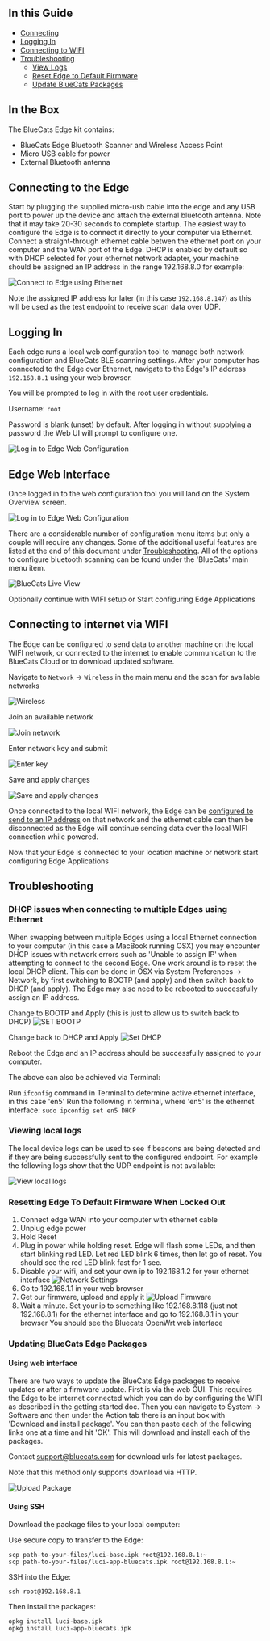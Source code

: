 ## In this Guide

- [Connecting](https://github.com/bluecats/bluecats-docs-edge/blob/master/getting-started-connect.md#connecting-to-the-edge)
- [Logging In](https://github.com/bluecats/bluecats-docs-edge/blob/master/getting-started-connect.md#logging-in)
- [Connecting to WIFI](https://github.com/bluecats/bluecats-docs-edge/blob/master/getting-started-connect.md#connecting-to-internet-via-wifi)
- [Troubleshooting](https://github.com/bluecats/bluecats-docs-edge/blob/master/getting-started-connect.md#troubleshooting)
  - [View Logs](https://github.com/bluecats/bluecats-docs-edge/blob/master/getting-started-connect.md#viewing-local-logs)
  - [Reset Edge to Default Firmware](https://github.com/bluecats/bluecats-docs-edge/blob/master/getting-started-connect.md#resetting-edge-to-default-firmware-when-locked-out)
  - [Update BlueCats Packages](https://github.com/bluecats/bluecats-docs-edge/blob/master/getting-started-connect.md#updating-bluecats-edge-packages)

## In the Box

The BlueCats Edge kit contains:

- BlueCats Edge Bluetooth Scanner and Wireless Access Point
- Micro USB cable for power
- External Bluetooth antenna

## Connecting to the Edge

Start by plugging the supplied micro-usb cable into the edge and any USB port to power up the device and attach the external bluetooth antenna. Note that it may take 20-30 seconds to complete startup. The easiest way to configure the Edge is to connect it directly to your computer via Ethernet. Connect a straight-through ethernet cable betwen the ethernet port on your computer and the WAN port of the Edge. DHCP is enabled by default so with DHCP selected for your ethernet network adapter, your machine should be assigned an IP address in the range 192.168.8.0 for example:

![Connect to Edge using Ethernet](https://s3.amazonaws.com/bluecats-downloads/documentation/bluecats-edge-getting-started/010-Connect.png "Connect with Ethernet")

Note the assigned IP address for later (in this case `192.168.8.147`) as this will be used as the test endpoint to receive scan data over UDP.

## Logging In

Each edge runs a local web configuration tool to manage both network configuration and BlueCats BLE scanning settings. After your computer has connected to the Edge over Ethernet, navigate to the Edge's IP address `192.168.8.1` using your web browser.

You will be prompted to log in with the root user credentials.

Username: `root`

Password is blank (unset) by default. After logging in without supplying a password the Web UI will prompt to configure one.

![Log in to Edge Web Configuration](https://s3.amazonaws.com/bluecats-downloads/documentation/bluecats-edge-features/Login.png "Log in")

## Edge Web Interface

Once logged in to the web configuration tool you will land on the System Overview screen. 

![Log in to Edge Web Configuration](https://s3.amazonaws.com/bluecats-downloads/documentation/bluecats-edge-features/SystemStatus.png "System Overview")

There are a considerable number of configuration menu items but only a couple will require any changes. Some of the additional useful features are listed at the end of this document under [Troubleshooting](#troubleshooting). All of the options to configure bluetooth scanning can be found under the 'BlueCats' main menu item.

![BlueCats Live View](https://s3.amazonaws.com/bluecats-downloads/documentation/bluecats-edge-features/LiveView.png "System Overview")

Optionally continue with WIFI setup or Start configuring Edge Applications

## Connecting to internet via WIFI

The Edge can be configured to send data to another machine on the local WIFI network, or connected to the internet to enable communication to the BlueCats Cloud or to download updated software.

Navigate to `Network` -> `Wireless` in the main menu and the scan for available networks

![Wireless](https://s3.amazonaws.com/bluecats-downloads/documentation/bluecats-edge-getting-started/070-ConfigureWireless.png "Wireless")

Join an available network

![Join network](https://s3.amazonaws.com/bluecats-downloads/documentation/bluecats-edge-getting-started/070-ConfigureWireless-2.png "Join network")

Enter network key and submit

![Enter key](https://s3.amazonaws.com/bluecats-downloads/documentation/bluecats-edge-getting-started/070-ConfigureWireless-3.png "Enter key")

Save and apply changes

![Save and apply changes](https://s3.amazonaws.com/bluecats-downloads/documentation/bluecats-edge-getting-started/070-ConfigureWireless-4.png "Save and apply")

Once connected to the local WIFI network, the Edge can be [configured to send to an IP address](#configuring-ble-scanner) on that network and the ethernet cable can then be disconnected as the Edge will continue sending data over the local WIFI connection while powered.

Now that your Edge is connected to your location machine or network start configuring Edge Applications

## Troubleshooting

### DHCP issues when connecting to multiple Edges using Ethernet

When swapping between multiple Edges using a local Ethernet connection to your computer (in this case a MacBook running OSX) you may encounter DHCP issues with network errors such as 'Unable to assign IP' when attempting to connect to the second Edge. One work around is to reset the local DHCP client. This can be done in OSX via System Preferences -> Network, by first switching to BOOTP (and apply) and then switch back to DHCP (and apply). The Edge may also need to be rebooted to successfully assign an IP address.

Change to BOOTP and Apply (this is just to allow us to switch back to DHCP)
![SET BOOTP](https://s3.amazonaws.com/bluecats-downloads/documentation/bluecats-edge-getting-started/Troubleshoot-BOOTP.png "Set BootP")

Change back to DHCP and Apply
![Set DHCP](https://s3.amazonaws.com/bluecats-downloads/documentation/bluecats-edge-getting-started/Troubleshoot-DHCP.png "Set DHCP")

Reboot the Edge and an IP address should be successfully assigned to your computer.

The above can also be achieved via Terminal:

Run `ifconfig` command in Terminal to determine active ethernet interface, in this case 'en5'
Run the following in terminal, where 'en5' is the ethernet interface:
`sudo ipconfig set en5 DHCP`

### Viewing local logs

The local device logs can be used to see if beacons are being detected and if they are being successfully sent to the configured endpoint. For example the following logs show that the UDP endpoint is not available:

![View local logs](https://s3.amazonaws.com/bluecats-downloads/documentation/bluecats-edge-getting-started/050-View-Logs.png "View Logs")

### Resetting Edge To Default Firmware When Locked Out
1. Connect edge WAN into your computer with ethernet cable
2. Unplug edge power
3. Hold Reset
4. Plug in power while holding reset. Edge will flash some LEDs, and then start blinking red LED. Let red LED blink 6 times, then let go of reset. You should see the red LED blink fast for 1 sec.
5. Disable your wifi, and set your own ip to 192.168.1.2 for your ethernet interface
![Network Settings](https://s3.amazonaws.com/bluecats-downloads/documentation/bluecats-edge-getting-started/network-settings.jpg "Network Settings")
6. Go to 192.168.1.1 in your web browser
7. Get our firmware, upload and apply it
![Upload Firmware](https://s3.amazonaws.com/bluecats-downloads/documentation/bluecats-edge-getting-started/upload-firmware-pic.jpg "Upload Firmware")
8. Wait a minute. Set your ip to something like 192.168.8.118 (just not 192.168.8.1) for the ethernet interface and go to 192.168.8.1 in your browser You should see the Bluecats OpenWrt web interface

### Updating BlueCats Edge Packages
#### Using web interface
There are two ways to update the BlueCats Edge packages to receive updates or after a firmware update. First is via the web GUI. This requires the Edge to be internet connected which you can do by configuring the WIFI as described in the getting started doc. Then you can navigate to System -> Software and then under the Action tab there is an input box with 'Download and install package'. You can then paste each of the following links one at a time and hit 'OK'. This will download and install each of the packages.

Contact support@bluecats.com for download urls for latest packages.

Note that this method only supports download via HTTP.

![Upload Package](https://s3.amazonaws.com/bluecats-downloads/documentation/bluecats-edge-features/edge-update-package.png "Upload Package")

#### Using SSH

Download the package files to your local computer:

Use secure copy to transfer to the Edge:

    scp path-to-your-files/luci-base.ipk root@192.168.8.1:~
    scp path-to-your-files/luci-app-bluecats.ipk root@192.168.8.1:~

SSH into the Edge:

    ssh root@192.168.8.1

Then install the packages:

    opkg install luci-base.ipk
    opkg install luci-app-bluecats.ipk
